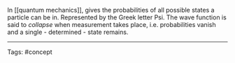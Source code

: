 In [[quantum mechanics]], gives the probabilities of all possible states a particle can be in. Represented by the Greek letter Psi.
The wave function is said to _collapse_ when measurement takes place, i.e. probabilities vanish and a single - determined - state remains.

________________
Tags: #concept 